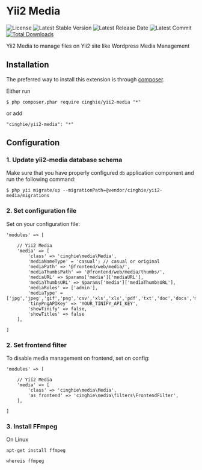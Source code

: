 # Yii2 Media

![License](https://img.shields.io/packagist/l/cinghie/yii2-media.svg)
![Latest Stable Version](https://img.shields.io/github/release/cinghie/yii2-media.svg)
![Latest Release Date](https://img.shields.io/github/release-date/cinghie/yii2-media.svg)
![Latest Commit](https://img.shields.io/github/last-commit/cinghie/yii2-media.svg)
[![Total Downloads](https://img.shields.io/packagist/dt/cinghie/yii2-media.svg)](https://packagist.org/packages/cinghie/yii2-media)

Yii2 Media to manage files on Yii2 site like Wordpress Media Management

Installation
-----------------

The preferred way to install this extension is through [composer](http://getcomposer.org/download/).

Either run

```
$ php composer.phar require cinghie/yii2-media "*"
```

or add

```
"cinghie/yii2-media": "*"
```

Configuration
-----------------

### 1. Update yii2-media database schema

Make sure that you have properly configured `db` application component
and run the following command:
```
$ php yii migrate/up --migrationPath=@vendor/cinghie/yii2-media/migrations
```

### 2. Set configuration file

Set on your configuration file:

```
'modules' => [ 

	// Yii2 Media
	'media' => [
		'class' => 'cinghie\media\Media',
		'mediaNameType' = 'casual'; // casual or original
		'mediaPath' => '@frontend/web/media/',  
		'mediaThumbsPath' => '@frontend/web/media/thumbs/',  
		'mediaURL' => $params['media']['mediaURL'],  
		'mediaThumbsURL' => $params['media']['mediaThumbsURL'],  
		'mediaRoles' => ['admin'],
		'mediaType' = ['jpg','jpeg','gif','png','csv','xls','xlx','pdf','txt','doc','docs','mp3','mp4'];  
		'tinyPngAPIKey' => 'YOUR_TINIFY_API_KEY',
		'showTinify' => false,
		'showTitles' => false
	],
	
]	
```

### 2. Set frontend filter

To disable media management on frontend, set on config: 

```
'modules' => [ 

	// Yii2 Media
	'media' => [
		'class' => 'cinghie\media\Media',
		'as frontend' => 'cinghie\media\filters\FrontendFilter',
	],
	
]	
```

### 3. Install FFmpeg

On Linux

```
apt-get install ffmpeg

whereis ffmpeg
```
